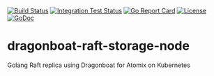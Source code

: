 [![Build Status](https://travis-ci.org/atomix/atomix-raft-storage-dragonboat.svg?branch=master)](https://travis-ci.org/atomix/atomix-raft-storage-dragonboat)
[![Integration Test Status](https://img.shields.io/travis/atomix/atomix-go-framework?label=Integration%20Tests&logo=Integration)](https://travis-ci.org/onosproject/onos-test)
[![Go Report Card](https://goreportcard.com/badge/github.com/atomix/atomix-raft-storage-dragonboat)](https://goreportcard.com/report/github.com/atomix/atomix-raft-storage-dragonboat)
[![License](https://img.shields.io/badge/License-Apache%202.0-blue.svg)](https://github.com/gojp/goreportcard/blob/master/LICENSE)
[![GoDoc](https://godoc.org/github.com/atomix/atomix-raft-storage-dragonboat?status.svg)](https://godoc.org/github.com/atomix/atomix-raft-storage-dragonboat)

# dragonboat-raft-storage-node
Golang Raft replica using Dragonboat for Atomix on Kubernetes
